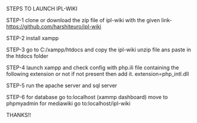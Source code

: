 STEPS TO LAUNCH IPL-WIKI

STEP-1
clone or download the zip file of ipl-wiki with the given link-https://github.com/harshiteuro/ipl-wiki

STEP-2
install xampp

STEP-3
go to C:/xampp/htdocs and copy the ipl-wiki unzip file ans paste in the htdocs folder

STEP-4
launch xampp and check config with php.ili file containing the following extension or not if not present then add it.
extension=php_intl.dll

STEP-5
run the apache server and sql server

STEP-6
for database go to:localhost (xammp dashboard) move to phpmyadmin
for mediawiki go to:localhost/ipl-wiki

THANKS!!
